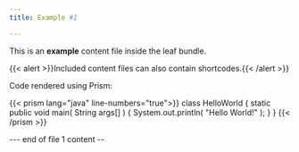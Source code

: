 ```yaml
---
title: Example #1

---
```


This is an **example** content file inside the leaf bundle.

{{< alert >}}Included content files can also contain shortcodes.{{< /alert >}}

Code rendered using Prism:

{{< prism lang="java" line-numbers="true">}}
class HelloWorld {
  static public void main( String args[] ) {
    System.out.println( "Hello World!" );
  }
}
{{< /prism >}}

--- end of file 1 content --